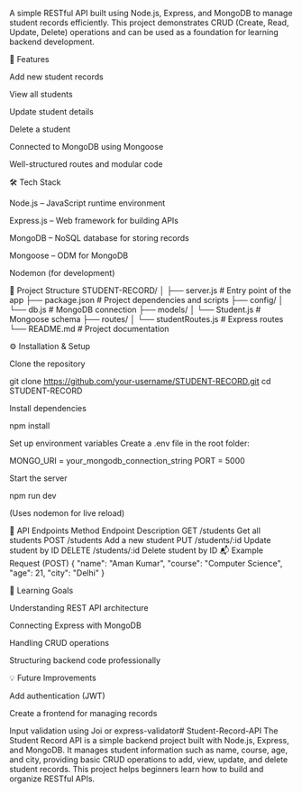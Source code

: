 A simple RESTful API built using Node.js, Express, and MongoDB to manage student records efficiently.
This project demonstrates CRUD (Create, Read, Update, Delete) operations and can be used as a foundation for learning backend development.

🚀 Features

Add new student records

View all students

Update student details

Delete a student

Connected to MongoDB using Mongoose

Well-structured routes and modular code

🛠️ Tech Stack

Node.js – JavaScript runtime environment

Express.js – Web framework for building APIs

MongoDB – NoSQL database for storing records

Mongoose – ODM for MongoDB

Nodemon (for development)

📁 Project Structure
STUDENT-RECORD/
│
├── server.js              # Entry point of the app
├── package.json           # Project dependencies and scripts
├── config/
│   └── db.js              # MongoDB connection
├── models/
│   └── Student.js         # Mongoose schema
├── routes/
│   └── studentRoutes.js   # Express routes
└── README.md              # Project documentation

⚙️ Installation & Setup

Clone the repository

git clone https://github.com/your-username/STUDENT-RECORD.git
cd STUDENT-RECORD


Install dependencies

npm install


Set up environment variables
Create a .env file in the root folder:

MONGO_URI = your_mongodb_connection_string
PORT = 5000


Start the server

npm run dev


(Uses nodemon for live reload)

🧪 API Endpoints
Method	Endpoint	Description
GET	/students	Get all students
POST	/students	Add a new student
PUT	/students/:id	Update student by ID
DELETE	/students/:id	Delete student by ID
📬 Example Request (POST)
{
  "name": "Aman Kumar",
  "course": "Computer Science",
  "age": 21,
  "city": "Delhi"
}

🧠 Learning Goals

Understanding REST API architecture

Connecting Express with MongoDB

Handling CRUD operations

Structuring backend code professionally

💡 Future Improvements

Add authentication (JWT)

Create a frontend for managing records

Input validation using Joi or express-validator# Student-Record-API
The Student Record API is a simple backend project built with Node.js, Express, and MongoDB. It manages student information such as name, course, age, and city, providing basic CRUD operations to add, view, update, and delete student records. This project helps beginners learn how to build and organize RESTful APIs.
